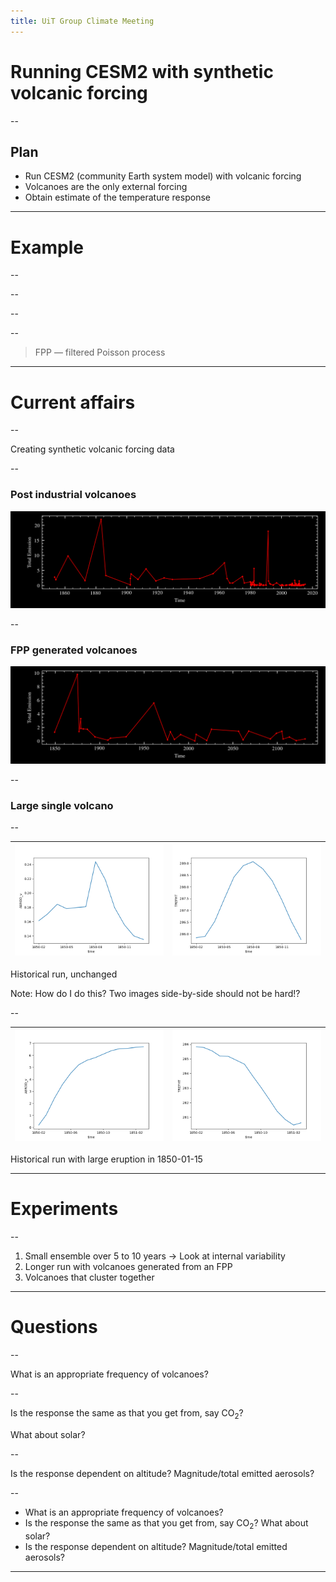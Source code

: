 ```yaml
---
title: UiT Group Climate Meeting
---
```


# Running CESM2 with synthetic volcanic forcing

--

<!-- .slide: data-background="#891919" -->

## Plan

- Run CESM2 (community Earth system model) with volcanic forcing <!-- .element: class="fragment" data-fragment-index="1" -->
- Volcanoes are the only external forcing <!-- .element: class="fragment" data-fragment-index="2" -->
- Obtain estimate of the temperature response <!-- .element: class="fragment" data-fragment-index="3" -->

---

# Example

--

<!-- .slide: data-background="https://github.com/engeir/presentations-files/raw/main/2021/fysikermotet/noresm/noresm_raw_dark.png" -->
<!-- .slide: data-background-size="95vw" -->

--

<!-- .slide: data-background="https://github.com/engeir/presentations-files/raw/main/2021/fysikermotet/noresm/response_func_noresm1_choose_dark.png" -->
<!-- .slide: data-background-size="95vw" -->

--
<!-- .slide: data-background="https://github.com/engeir/presentations-files/raw/main/2021/fysikermotet/noresm/noresm_raw_with_est_dark.png" -->
<!-- .slide: data-background-size="95vw" -->

--

> FPP &#8212; filtered Poisson process

<!-- .slide: style:"color=red" -->
<!-- .slide: data-background-color="#002f4b" -->
<!-- .slide: data-background-video-loop="true" -->
<!-- .slide: data-background-video="https://github.com/engeir/presentations-files/raw/main/2021/fysikermotet/animation.mp4" -->
<!-- .slide: data-background-size="contain" -->

---

# Current affairs

--

Creating synthetic volcanic forcing data

--

<!-- .slide: data-transition="slide-in fade-out" -->
<!-- .slide: data-background-transition="slide-in fade-out" -->
<!-- .slide: data-background-color="#000" -->

### Post industrial volcanoes

![Post industrial volcanoes](https://github.com/engeir/presentations/raw/main/2022/uit-climate-meeting/assets/synthetic_volcanoes_historic.png)

--

<!-- .slide: data-transition="fade" -->
<!-- .slide: data-background-color="#000" -->

### FPP generated volcanoes

![FPP generated volcanoes](https://github.com/engeir/presentations/raw/main/2022/uit-climate-meeting/assets/synthetic_volcanoes_FPP.png)

--

<!-- .slide: data-transition="fade-in slide-out" -->
<!-- .slide: data-background="https://github.com/engeir/presentations/raw/main/2022/uit-climate-meeting/assets/synthetic_volcanoes_single.png" -->
<!-- .slide: data-background-size="95vw" -->
<!-- .slide: data-background-color="#000" -->

### Large single volcano
<!-- .element: style="margin-top: -20vh;" -->

--
<!-- .slide: data-transition="slide-in fade-out" -->

| ![Aerosol forcing](https://github.com/engeir/presentations/raw/main/2022/uit-climate-meeting/assets/AEROD_v_simple_vanilla.png) | ![Temperature](https://github.com/engeir/presentations/raw/main/2022/uit-climate-meeting/assets/TREFHT_simple_vanilla.png) |
| -: | :- |

Historical run, unchanged

Note:
How do I do this? Two images side-by-side should not be hard!?

--

<!-- .slide: data-transition="fade" -->

| ![Aerosol forcing](https://github.com/engeir/presentations/raw/main/2022/uit-climate-meeting/assets/AEROD_v_simple.png) | ![Temperature](https://github.com/engeir/presentations/raw/main/2022/uit-climate-meeting/assets/TREFHT_simple.png) |
| -: | :- |

Historical run with large eruption in 1850-01-15

---

# Experiments

--

<!-- .slide: data-transition="fade" -->

1. Small ensemble over 5 to 10 years &#8594; Look at internal variability
2. Longer run with volcanoes generated from an FPP <!-- .element: class="fragment" data-fragment-index="1" -->
3. Volcanoes that cluster together <!-- .element: class="fragment" data-fragment-index="2" -->

---

# Questions

--

What is an appropriate frequency of volcanoes?

--

Is the response the same as that you get from, say CO<sub>2</sub>?

What about solar?

--

<!-- .slide: data-transition="slide-in fade-out" -->

Is the response dependent on altitude? Magnitude/total emitted aerosols?

--

<!-- .slide: data-transition="fade" -->

- What is an appropriate frequency of volcanoes?
- Is the response the same as that you get from, say CO<sub>2</sub>? What about solar?
- Is the response dependent on altitude? Magnitude/total emitted aerosols?

---
